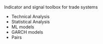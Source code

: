 Indicator and signal toolbox for trade systems

* Technical Analysis
* Statistical Analysis
* ML models
* GARCH models
* Pairs

